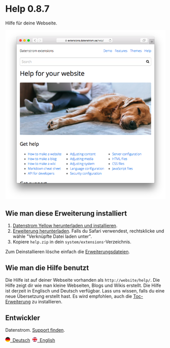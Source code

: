 Help 0.8.7
==========
Hilfe für deine Webseite.

<p align="center"><img src="help-screenshot.png?raw=true" alt="Bildschirmfoto"></p>

## Wie man diese Erweiterung installiert

1. [Datenstrom Yellow herunterladen und installieren](https://github.com/datenstrom/yellow/).
2. [Erweiterung herunterladen](https://github.com/datenstrom/yellow-extensions/raw/master/zip/help.zip). Falls du Safari verwendest, rechtsklicke und wähle "Verknüpfte Datei laden unter".
3. Kopiere `help.zip` in dein `system/extensions`-Verzeichnis.

Zum Deinstallieren lösche einfach die [Erweiterungsdateien](extension.ini).

## Wie man die Hilfe benutzt

Die Hilfe ist auf deiner Webseite vorhanden als `http://website/help/`. Die Hilfe zeigt dir wie man kleine Webseiten, Blogs und Wikis erstellt. Die Hilfe ist derzeit in Englisch und Deutsch verfügbar. Lass uns wissen, falls du eine neue Übersetzung erstellt hast. Es wird empfohlen, auch die [Toc-Erweiterung](https://github.com/datenstrom/yellow-extensions/tree/master/features/toc/README-de.md) zu installieren.

## Entwickler

Datenstrom. [Support finden](https://datenstrom.se/de/yellow/help/).

<p>
<a href="README-de.md"><img src="https://raw.githubusercontent.com/datenstrom/yellow-extensions/master/features/help/language-de.png" width="15" height="15" alt="Deutsch">&nbsp; Deutsch</a>&nbsp;
<a href="README.md"><img src="https://raw.githubusercontent.com/datenstrom/yellow-extensions/master/features/help/language-en.png" width="15" height="15" alt="English">&nbsp; English</a>&nbsp;
</p>